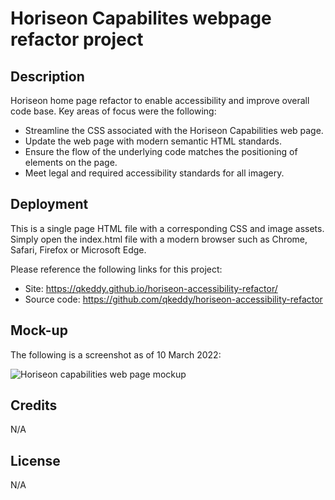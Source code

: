 # Horiseon Capabilites webpage refactor project

## Description
Horiseon home page refactor to enable accessibility and improve overall code base. Key areas of focus were the following:
- Streamline the CSS associated with the Horiseon Capabilities web page.
- Update the web page with modern semantic HTML standards.
- Ensure the flow of the underlying code matches the positioning of elements on the page. 
- Meet legal and required accessibility standards for all imagery.

## Deployment

This is a single page HTML file with a corresponding CSS and image assets. Simply open the index.html file with a modern browser such as Chrome, Safari, Firefox or Microsoft Edge. 

Please reference the following links for this project:
- Site: https://qkeddy.github.io/horiseon-accessibility-refactor/
- Source code: https://github.com/qkeddy/horiseon-accessibility-refactor

## Mock-up 

The following is a screenshot as of 10 March 2022:

![Horiseon capabilities web page mockup](assets/images/horiseon-capabilities-mock-up.png)

## Credits

N/A

## License

N/A
